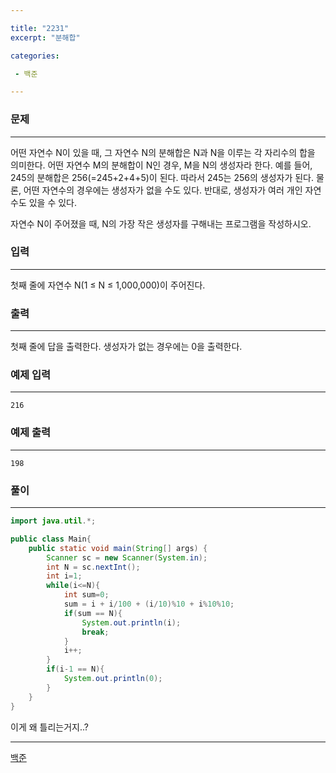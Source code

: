 ```yaml
---

title: "2231"
excerpt: "분해합"

categories:

 - 백준 

---
```


### 문제

---

어떤 자연수 N이 있을 때, 그 자연수 N의 분해합은 N과 N을 이루는 각 자리수의 합을 의미한다. 어떤 자연수 M의 분해합이 N인 경우, M을 N의 생성자라 한다. 예를 들어, 245의 분해합은 256(=245+2+4+5)이 된다. 따라서 245는 256의 생성자가 된다. 물론, 어떤 자연수의 경우에는 생성자가 없을 수도 있다. 반대로, 생성자가 여러 개인 자연수도 있을 수 있다.

자연수 N이 주어졌을 때, N의 가장 작은 생성자를 구해내는 프로그램을 작성하시오.





### 입력

---

첫째 줄에 자연수 N(1 ≤ N ≤ 1,000,000)이 주어진다.



### 출력

---

첫째 줄에 답을 출력한다. 생성자가 없는 경우에는 0을 출력한다.





### 예제 입력

---

```
216
```



### 예제 출력

---

```
198
```





### 풀이

---

```java
import java.util.*;

public class Main{
    public static void main(String[] args) {
        Scanner sc = new Scanner(System.in);
        int N = sc.nextInt();
        int i=1;
        while(i<=N){
            int sum=0;
            sum = i + i/100 + (i/10)%10 + i%10%10;
            if(sum == N){
                System.out.println(i);
                break;
            }
            i++;
        }
        if(i-1 == N){
            System.out.println(0);
        }
    }
}
```

이게 왜 틀리는거지..?









---

[백준](https://www.acmicpc.net/problem/2231)



